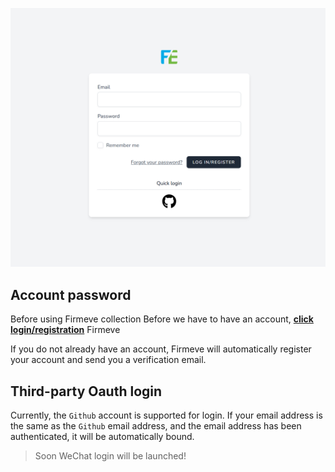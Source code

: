 ![image-20220516104611592](../../_resources/images/login.png)

## Account password

Before using Firmeve collection Before we have to have an account, **[click login/registration](https://firmeve.com/login)** Firmeve

If you do not already have an account, Firmeve will automatically register your account and send you a verification email.

## Third-party Oauth login
Currently, the `Github` account is supported for login. If your email address is the same as the `Github` email address, and the email address has been authenticated, it will be automatically bound.

> Soon WeChat login will be launched!

